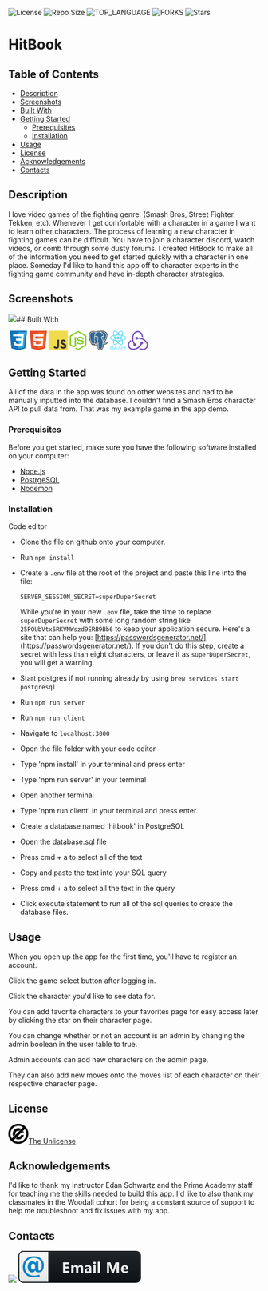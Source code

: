 ![License](https://img.shields.io/github/license/dremanchan/HitBook.svg?style=for-the-badge) ![Repo Size](https://img.shields.io/github/languages/code-size/dremanchan/HitBook.svg?style=for-the-badge) ![TOP_LANGUAGE](https://img.shields.io/github/languages/top/dremanchan/HitBook.svg?style=for-the-badge) ![FORKS](https://img.shields.io/github/forks/dremanchan/HitBook.svg?style=for-the-badge&social) ![Stars](https://img.shields.io/github/stars/dremanchan/HitBook.svg?style=for-the-badge)
    
# HitBook

## Table of Contents

- [Description](#description)
- [Screenshots](#screenshots)
- [Built With](#built-with)
- [Getting Started](#getting-started)
  - [Prerequisites](#prerequisites)
  - [Installation](#installation)
- [Usage](#usage)
- [License](#license)
- [Acknowledgements](#acknowledgements)
- [Contacts](#contacts)

## Description

I love video games of the fighting genre. (Smash Bros, Street Fighter, Tekken, etc). Whenever I get comfortable with a character in a game I want to learn other characters. The process of learning a new character in fighting games can be difficult. You have to join a character discord, watch videos, or comb through some dusty forums. I created HitBook to make all of the information you need to get started quickly with a character in one place. Someday I'd like to hand this app off to character experts in the fighting game community and have in-depth character strategies.

## Screenshots

<img src="https://postimg.cc/f3QnFSSN" />## Built With

<a href="https://developer.mozilla.org/en-US/docs/Web/CSS"><img src="https://raw.githubusercontent.com/devicons/devicon/master/icons/css3/css3-original.svg" height="40px" width="40px" /></a><a href="https://developer.mozilla.org/en-US/docs/Web/HTML"><img src="https://raw.githubusercontent.com/devicons/devicon/master/icons/html5/html5-original.svg" height="40px" width="40px" /></a><a href="https://developer.mozilla.org/en-US/docs/Web/JavaScript"><img src="https://raw.githubusercontent.com/devicons/devicon/master/icons/javascript/javascript-original.svg" height="40px" width="40px" /></a><a href="https://nodejs.org/en/"><img src="https://raw.githubusercontent.com/devicons/devicon/master/icons/nodejs/nodejs-original.svg" height="40px" width="40px" /></a><a href="https://www.postgresql.org/"><img src="https://raw.githubusercontent.com/devicons/devicon/master/icons/postgresql/postgresql-original.svg" height="40px" width="40px" /></a><a href="https://reactjs.org/"><img src="https://raw.githubusercontent.com/devicons/devicon/master/icons/react/react-original-wordmark.svg" height="40px" width="40px" /></a><a href="https://redux.js.org/"><img src="https://raw.githubusercontent.com/devicons/devicon/master/icons/redux/redux-original.svg" height="40px" width="40px" /></a>

## Getting Started

All of the data in the app was found on other websites and had to be manually inputted into the database. I couldn't find a Smash Bros character API to pull data from. That was my example game in the app demo.

### Prerequisites

Before you get started, make sure you have the following software installed on your computer:

- [Node.js](https://nodejs.org/en/)
- [PostrgeSQL](https://www.postgresql.org/)
- [Nodemon](https://nodemon.io/)

### Installation

Code editor
- Clone the file on github onto your computer.
- Run `npm install`
- Create a `.env` file at the root of the project and paste this line into the file:
  ```
  SERVER_SESSION_SECRET=superDuperSecret
  ```
  While you're in your new `.env` file, take the time to replace `superDuperSecret` with some long random string like `25POUbVtx6RKVNWszd9ERB9Bb6` to keep your application secure. Here's a site that can help you: [https://passwordsgenerator.net/](https://passwordsgenerator.net/). If you don't do this step, create a secret with less than eight characters, or leave it as `superDuperSecret`, you will get a warning.
- Start postgres if not running already by using `brew services start postgresql`
- Run `npm run server`
- Run `npm run client`
- Navigate to `localhost:3000`
- Open the file folder with your code editor
- Type 'npm install' in your terminal and press enter
- Type 'npm run server' in your terminal
- Open another terminal
- Type 'npm run client' in your terminal and press enter.

- Create a database named 'hitbook' in PostgreSQL
- Open the database.sql file
- Press cmd + a to select all of the text
- Copy and paste the text into your SQL query
- Press cmd + a to select all the text in the query
- Click execute statement to run all of the sql queries to create the database files.



## Usage

When you open up the app for the first time, you'll have to register an account.

Click the game select button after logging in.

Click the character you'd like to see data for.

You can add favorite characters to your favorites page for easy access later by clicking the star on their character page.

You can change whether or not an account is an admin by changing the admin boolean in the user table to true.

Admin accounts can add new characters on the admin page. 

They can also add new moves onto the moves list of each character on their respective character page.


## License

<a href="https://choosealicense.com/licenses/unlicense/"><img src="https://raw.githubusercontent.com/johnturner4004/readme-generator/master/src/components/assets/images/unlicense.svg" height=40 />The Unlicense</a>

## Acknowledgements

I'd like to thank my instructor Edan Schwartz and the Prime Academy staff for teaching me the skills needed to build this app. I'd like to also thank my classmates in the Woodall cohort for being a constant source of support to help me troubleshoot and fix issues with my app.

## Contacts

<a href="https://www.linkedin.com/in/linkedin.com/in/andre-manchanthasouk"><img src="https://img.shields.io/badge/LinkedIn-0077B5?style=for-the-badge&logo=linkedin&logoColor=white" /></a>  <a href="mailto:dremanchan@gmail.com"><img src=https://raw.githubusercontent.com/johnturner4004/readme-generator/master/src/components/assets/images/email_me_button_icon_151852.svg /></a>
